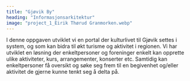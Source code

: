 ```yaml
---
title: "Gjøvik By"
heading: "Informasjonsarkitektur"
image: "project_1_Eirik Thørud Granmorken.webp"
---
```


I denne oppgaven utviklet vi en portal der kulturlivet til Gjøvik settes i system, og som kan bidra til økt turisme og aktivitet i regionen. Vi har utviklet en løsning der enkeltpersoner og foreninger enkelt kan opprette ulike aktiviteter, kurs, arrangementer, konserter etc.
Samtidig kan enkeltpersoner få oversikt og søke seg frem til en begivenhet og/eller aktivitet de gjerne kunne tenkt seg å delta på.
